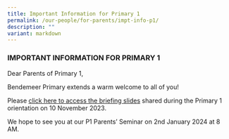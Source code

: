 ```yaml
---
title: Important Information for Primary 1
permalink: /our-people/for-parents/impt-info-p1/
description: ""
variant: markdown
---
```

### IMPORTANT INFORMATION FOR PRIMARY 1

Dear Parents of Primary 1, 

Bendemeer Primary extends a warm welcome to all of you! 

Please [click here to access the briefing slides](https://drive.google.com/drive/folders/1wOfVkyKAG5xMhEcPOXRAZiVNTKojTVmn) shared during the Primary 1 orientation on 10 November 2023. 

We hope to see you at our P1 Parents’ Seminar on 2nd January 2024 at 8 AM.